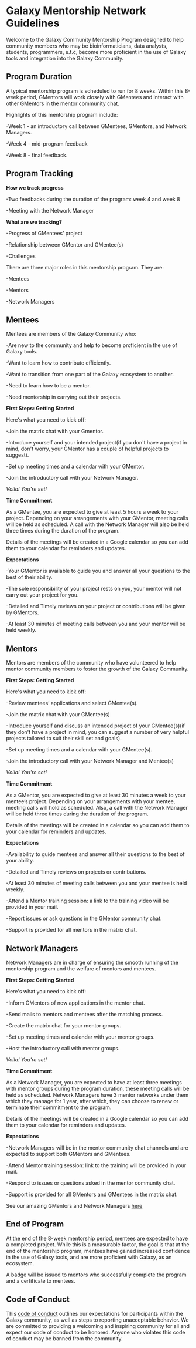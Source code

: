 # Galaxy Mentorship Network Guidelines
Welcome to the Galaxy Community Mentorship Program designed to help community members who may be bioinformaticians, data analysts, students, programmers, e.t.c, become more proficient in the use of Galaxy tools and integration into the Galaxy Community.

## Program Duration
A typical mentorship program is scheduled to run for 8 weeks. Within this 8-week period, GMentors will work closely with GMentees and interact with other GMentors in the mentor community chat.

Highlights of this mentorship program include:

-Week 1 - an introductory call between GMentees, GMentors, and Network Managers.

-Week 4 - mid-program feedback

-Week 8 - final feedback.

## Program Tracking

**How we track progress**

-Two feedbacks during the duration of the program: week 4 and week 8

-Meeting with the Network Manager 

**What are we tracking?**

-Progress of GMentees’ project

-Relationship between GMentor and GMentee(s)

-Challenges


There are three major roles in this mentorship program. They are:

-Mentees

-Mentors

-Network Managers

## Mentees

Mentees are members of the Galaxy Community who:

-Are new to the community and help to become proficient in the use of Galaxy tools.

-Want to learn how to contribute efficiently.

-Want to transition from one part of the Galaxy ecosystem to another.

-Need to learn how to be a mentor.

-Need mentorship in carrying out their projects.


**First Steps: Getting Started**

Here's what you need to kick off:

-Join the matrix chat with your Gmentor.

-Introduce yourself and your intended project(if you don't have a project in mind, don't worry, your GMentor has a couple of helpful projects to suggest).

-Set up meeting times and a calendar with your GMentor.

-Join the introductory call with your Network Manager.

*Voila! You're set!*


**Time Commitment**

As a GMentee, you are expected to give at least 5 hours a week to your project.
Depending on your arrangements with your GMentor, meeting calls will be held as scheduled. A call with the Network Manager will also be held three times during the duration of the program.

Details of the meetings will be created in a Google calendar so you can add them to your calendar for reminders and updates.


**Expectations**

-Your GMentor is available to guide you and answer all your questions to the best of their ability.

-The sole responsibility of your project rests on you, your mentor will not carry out your project for you.

-Detailed and Timely reviews on your project or contributions will be given by GMentors.

-At least 30 minutes of meeting calls between you and your mentor will be held weekly.


## Mentors

Mentors are members of the community who have volunteered to help mentor community members to foster the growth of the Galaxy Community.

**First Steps: Getting Started**

Here's what you need to kick off:

-Review mentees’ applications and select GMentee(s).

-Join the matrix chat with your GMentee(s)

-Introduce yourself and discuss an intended project of your GMentee(s)(if they don't have a project in mind, you can suggest a number of very helpful projects tailored to suit their skill set and goals).

-Set up meeting times and a calendar with your GMentee(s).

-Join the introductory call with your Network Manager and Mentee(s)

*Voila! You're set!*


**Time Commitment**

As a GMentor, you are expected to give at least 30 minutes a week to your mentee’s project.
Depending on your arrangements with your mentee, meeting calls will hold as scheduled. Also, a call with the Network Manager will be held three times during the duration of the program.

Details of the meetings will be created in a calendar so you can add them to your calendar for reminders and updates.


**Expectations**

-Availability to guide mentees and answer all their questions to the best of your ability.

-Detailed and Timely reviews on projects or contributions.

-At least 30 minutes of meeting calls between you and your mentee is held weekly.

-Attend a Mentor training session: a link to the training video will be provided in your mail.

-Report issues or ask questions in the GMentor community chat.

-Support is provided for all mentors in the matrix chat.


## Network Managers

Network Managers are in charge of ensuring the smooth running of the mentorship program and the welfare of mentors and mentees.

**First Steps: Getting Started**

Here's what you need to kick off:

-Inform GMentors of new applications in the mentor chat.

-Send mails to mentors and mentees after the matching process.

-Create the matrix chat for your mentor groups.

-Set up meeting times and calendar with your mentor groups.

-Host the introductory call with mentor groups.

*Voila! You're set!*


**Time Commitment**

As a Network Manager, you are expected to have at least three meetings with mentor groups during the program duration, these meeting calls will be held as scheduled.
Network Managers have 3 mentor networks under them which they manage for 1 year, after which, they can choose to renew or terminate their commitment to the program.

Details of the meetings will be created in a Google calendar so you can add them to your calendar for reminders and updates.


**Expectations**

-Network Managers will be in the mentor community chat channels and are expected to support both GMentors and GMentees.

-Attend Mentor training session: link to the training will be provided in your mail.

-Respond to issues or questions asked in the mentor community chat.

-Support is provided for all GMentors and GMentees in the matrix chat.

See our amazing GMentors and Network Managers [here](#)


## End of Program

At the end of the 8-week mentorship period, mentees are expected to have a completed project. While this is a measurable factor, the goal is that at the end of the mentorship program, mentees have gained increased confidence in the use of Galaxy tools, and are more proficient with Galaxy, as an ecosystem.

A badge will be issued to mentors who successfully complete the program and a certificate to mentees.

## Code of Conduct

This [code of conduct](https://galaxyproject.org/community/coc/) outlines our expectations for participants within the Galaxy community, as well as steps to reporting unacceptable behavior. We are committed to providing a welcoming and inspiring community for all and expect our code of conduct to be honored. Anyone who violates this code of conduct may be banned from the community.
